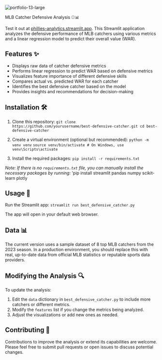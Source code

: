 ![portfolio-13-large](https://github.com/user-attachments/assets/db268439-bcc6-4d85-a28c-f6355d55fa3c)
 
 MLB Catcher Defensive Analysis ⚾📊

Test it out at [phillies-analytics.streamlit.app](https://phillies-analytics.streamlit.app). This Streamlit application analyzes the defensive performance of MLB catchers using various metrics and a linear regression model to predict their overall value (WAR).

## Features ✨

- Displays raw data of catcher defensive metrics
- Performs linear regression to predict WAR based on defensive metrics
- Visualizes feature importance of different defensive skills
- Compares actual vs. predicted WAR for each catcher
- Identifies the best defensive catcher based on the model
- Provides insights and recommendations for decision-making

## Installation 🛠️

1. Clone this repository:
`git clone https://github.com/yourusername/best-defensive-catcher.git
cd best-defensive-catcher`


2. Create a virtual environment (optional but recommended):
`python -m venv venv`
`source venv/bin/activate # On Windows, use venv\Scripts\activate`


3. Install the required packages:
`pip install -r requirements.txt`


*Note: If there is no `requirements.txt` file, you can manually install the necessary packages by running:*
'pip install streamlit pandas numpy scikit-learn plotly


## Usage 🎯

Run the Streamlit app:
`streamlit run best_defensive_catcher.py`


The app will open in your default web browser.

## Data 📊

The current version uses a sample dataset of 8 top MLB catchers from the 2023 season. In a production environment, you should replace this with real, up-to-date data from official MLB statistics or reputable sports data providers.

## Modifying the Analysis 🔍

To update the analysis:

1. Edit the `data` dictionary in `best_defensive_catcher.py` to include more catchers or different metrics.
2. Modify the `features` list if you change the metrics being analyzed.
3. Adjust the visualizations or add new ones as needed.

## Contributing 🤝

Contributions to improve the analysis or extend its capabilities are welcome. Please feel free to submit pull requests or open issues to discuss potential changes.

